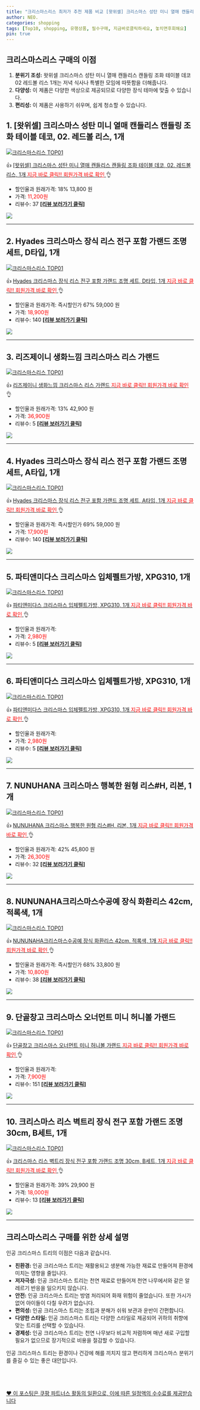 ```yaml
---
title: "크리스마스리스 최저가 추천 제품 비교 [왓위셀] 크리스마스 성탄 미니 열매 캔들리스 캔들링 조화 테이블 데코, 02. 레드볼 리스, 1개 가격 비교 최저가장점"
author: NEO.
categories: shopping
tags: [Top10, shopping, 유행상품, 필수구매, 지금바로클릭하세요, 놓치면후회해요]
pin: true
---
```

## 크리스마스리스 구매의 이점
1. **분위기 조성:** 왓위셀 크리스마스 성탄 미니 열매 캔들리스 캔들링 조화 테이블 데코 02 레드볼 리스 1개는 저녁 식사나 특별한 모임에 따뜻함을 더해줍니다.
2. **다양성:** 이 제품은 다양한 색상으로 제공되므로 다양한 장식 테마에 맞출 수 있습니다.
3. **편리성:** 이 제품은 사용하기 쉬우며, 쉽게 청소할 수 있습니다.

   

## 1. [왓위셀] 크리스마스 성탄 미니 열매 캔들리스 캔들링 조화 테이블 데코, 02. 레드볼 리스, 1개

[![크리스마스리스 TOP01](https://thumbnail8.coupangcdn.com/thumbnails/remote/490x490ex/image/vendor_inventory/4d3f/3437162cc85487f0b285f1e65101e1bfbcd928d876a1dc250931aaf0b1d4.jpg)](https://link.coupang.com/re/AFFSDP?lptag=AF3617701&subid=GithubCoopas&pageKey=6901156051&traceid=V0-153&itemId=16598258109&vendorItemId=84094851659)


👍 [[왓위셀] 크리스마스 성탄 미니 열매 캔들리스 캔들링 조화 테이블 데코, 02. 레드볼 리스, 1개 <font color=red> 지금 바로 클릭!! 회원가격 바로 확인 </font> ](https://link.coupang.com/re/AFFSDP?lptag=AF3617701&subid=GithubCoopas&pageKey=6901156051&traceid=V0-153&itemId=16598258109&vendorItemId=84094851659) 👌 


- 할인율과 원래가격: 18%  13,800   원
- 가격: <span style='color:red'>11,200원</span>
- 리뷰수: 37  [**[리뷰 보러가기 클릭]**](https://link.coupang.com/re/AFFSDP?lptag=AF3617701&subid=GithubCoopas&pageKey=6901156051&traceid=V0-153&itemId=16598258109&vendorItemId=84094851659)

[![](/discount_price.png)](https://link.coupang.com/re/AFFSDP?lptag=AF3617701&subid=GithubCoopas&pageKey=6901156051&traceid=V0-153&itemId=16598258109&vendorItemId=84094851659)

---


   

## 2. Hyades 크리스마스 장식 리스 전구 포함 가랜드 조명 세트, D타입, 1개

[![크리스마스리스 TOP01](https://thumbnail7.coupangcdn.com/thumbnails/remote/490x490ex/image/vendor_inventory/ecbb/52b79cf885d1bb5cfeeb34ec0443df70bb28df733974a39269a2258d3595.jpg)](https://link.coupang.com/re/AFFSDP?lptag=AF3617701&subid=GithubCoopas&pageKey=7676239946&traceid=V0-153&itemId=20491446095&vendorItemId=87570070980)


👍 [Hyades 크리스마스 장식 리스 전구 포함 가랜드 조명 세트, D타입, 1개 <font color=red> 지금 바로 클릭!! 회원가격 바로 확인 </font> ](https://link.coupang.com/re/AFFSDP?lptag=AF3617701&subid=GithubCoopas&pageKey=7676239946&traceid=V0-153&itemId=20491446095&vendorItemId=87570070980) 👌 


- 할인율과 원래가격: 즉시할인가 67%  59,000   원
- 가격: <span style='color:red'>18,900원</span>
- 리뷰수: 140  [**[리뷰 보러가기 클릭]**](https://link.coupang.com/re/AFFSDP?lptag=AF3617701&subid=GithubCoopas&pageKey=7676239946&traceid=V0-153&itemId=20491446095&vendorItemId=87570070980)

[![](/discount_price.png)](https://link.coupang.com/re/AFFSDP?lptag=AF3617701&subid=GithubCoopas&pageKey=7676239946&traceid=V0-153&itemId=20491446095&vendorItemId=87570070980)

---


   

## 3. 리즈제이니 생화느낌 크리스마스 리스 가랜드

[![크리스마스리스 TOP01](https://thumbnail10.coupangcdn.com/thumbnails/remote/490x490ex/image/vendor_inventory/cdc9/4f252d703c9a204160b3ed1dc4c53fc806fdc20e3813d57e707eff6d86e3.jpg)](https://link.coupang.com/re/AFFSDP?lptag=AF3617701&subid=GithubCoopas&pageKey=6942810240&traceid=V0-153&itemId=16841431372&vendorItemId=84020652140)


👍 [리즈제이니 생화느낌 크리스마스 리스 가랜드 <font color=red> 지금 바로 클릭!! 회원가격 바로 확인 </font> ](https://link.coupang.com/re/AFFSDP?lptag=AF3617701&subid=GithubCoopas&pageKey=6942810240&traceid=V0-153&itemId=16841431372&vendorItemId=84020652140) 👌 


- 할인율과 원래가격: 13%  42,900   원
- 가격: <span style='color:red'>36,900원</span>
- 리뷰수: 5  [**[리뷰 보러가기 클릭]**](https://link.coupang.com/re/AFFSDP?lptag=AF3617701&subid=GithubCoopas&pageKey=6942810240&traceid=V0-153&itemId=16841431372&vendorItemId=84020652140)

[![](/discount_price.png)](https://link.coupang.com/re/AFFSDP?lptag=AF3617701&subid=GithubCoopas&pageKey=6942810240&traceid=V0-153&itemId=16841431372&vendorItemId=84020652140)

---


   

## 4. Hyades 크리스마스 장식 리스 전구 포함 가랜드 조명 세트, A타입, 1개

[![크리스마스리스 TOP01](https://thumbnail8.coupangcdn.com/thumbnails/remote/490x490ex/image/vendor_inventory/f972/dbbc88093d147ea937be102817e0f59fe9189dafe8dbc31fce7c93740390.jpg)](https://link.coupang.com/re/AFFSDP?lptag=AF3617701&subid=GithubCoopas&pageKey=7676239946&traceid=V0-153&itemId=20491446093&vendorItemId=87570070935)


👍 [Hyades 크리스마스 장식 리스 전구 포함 가랜드 조명 세트, A타입, 1개 <font color=red> 지금 바로 클릭!! 회원가격 바로 확인 </font> ](https://link.coupang.com/re/AFFSDP?lptag=AF3617701&subid=GithubCoopas&pageKey=7676239946&traceid=V0-153&itemId=20491446093&vendorItemId=87570070935) 👌 


- 할인율과 원래가격: 즉시할인가 69%  59,000   원
- 가격: <span style='color:red'>17,900원</span>
- 리뷰수: 140  [**[리뷰 보러가기 클릭]**](https://link.coupang.com/re/AFFSDP?lptag=AF3617701&subid=GithubCoopas&pageKey=7676239946&traceid=V0-153&itemId=20491446093&vendorItemId=87570070935)

[![](/discount_price.png)](https://link.coupang.com/re/AFFSDP?lptag=AF3617701&subid=GithubCoopas&pageKey=7676239946&traceid=V0-153&itemId=20491446093&vendorItemId=87570070935)

---


   

## 5. 파티앤미다스 크리스마스 입체펠트가방, XPG310, 1개

[![크리스마스리스 TOP01](https://thumbnail9.coupangcdn.com/thumbnails/remote/490x490ex/image/vendor_inventory/images/2018/11/14/11/8/a6e68d02-53a5-4062-8dde-32039820e7ab.jpg)](https://link.coupang.com/re/AFFSDP?lptag=AF3617701&subid=GithubCoopas&pageKey=53114510&traceid=V0-153&itemId=186834211&vendorItemId=3444939751)


👍 [파티앤미다스 크리스마스 입체펠트가방, XPG310, 1개 <font color=red> 지금 바로 클릭!! 회원가격 바로 확인 </font> ](https://link.coupang.com/re/AFFSDP?lptag=AF3617701&subid=GithubCoopas&pageKey=53114510&traceid=V0-153&itemId=186834211&vendorItemId=3444939751) 👌 


- 할인율과 원래가격: 
- 가격: <span style='color:red'>2,980원</span>
- 리뷰수: 5  [**[리뷰 보러가기 클릭]**](https://link.coupang.com/re/AFFSDP?lptag=AF3617701&subid=GithubCoopas&pageKey=53114510&traceid=V0-153&itemId=186834211&vendorItemId=3444939751)

[![](/discount_price.png)](https://link.coupang.com/re/AFFSDP?lptag=AF3617701&subid=GithubCoopas&pageKey=53114510&traceid=V0-153&itemId=186834211&vendorItemId=3444939751)

---


   

## 6. 파티앤미다스 크리스마스 입체펠트가방, XPG310, 1개

[![크리스마스리스 TOP01](https://thumbnail10.coupangcdn.com/thumbnails/remote/490x490ex/image/vendor_inventory/images/2018/11/14/11/9/1476e759-b3aa-42de-9d4e-2c2db99d9a81.jpg)](https://link.coupang.com/re/AFFSDP?lptag=AF3617701&subid=GithubCoopas&pageKey=53114510&traceid=V0-153&itemId=186834214&vendorItemId=3444939758)


👍 [파티앤미다스 크리스마스 입체펠트가방, XPG310, 1개 <font color=red> 지금 바로 클릭!! 회원가격 바로 확인 </font> ](https://link.coupang.com/re/AFFSDP?lptag=AF3617701&subid=GithubCoopas&pageKey=53114510&traceid=V0-153&itemId=186834214&vendorItemId=3444939758) 👌 


- 할인율과 원래가격: 
- 가격: <span style='color:red'>2,980원</span>
- 리뷰수: 5  [**[리뷰 보러가기 클릭]**](https://link.coupang.com/re/AFFSDP?lptag=AF3617701&subid=GithubCoopas&pageKey=53114510&traceid=V0-153&itemId=186834214&vendorItemId=3444939758)

[![](/discount_price.png)](https://link.coupang.com/re/AFFSDP?lptag=AF3617701&subid=GithubCoopas&pageKey=53114510&traceid=V0-153&itemId=186834214&vendorItemId=3444939758)

---


   

## 7. NUNUHANA 크리스마스 행복한 원형 리스#H, 리본, 1개

[![크리스마스리스 TOP01](https://thumbnail10.coupangcdn.com/thumbnails/remote/490x490ex/image/vendor_inventory/0464/319cf5675104438a9523501aacc9055b6a3e4b2bd8878ec093cf049fd146.jpg)](https://link.coupang.com/re/AFFSDP?lptag=AF3617701&subid=GithubCoopas&pageKey=7660461037&traceid=V0-153&itemId=20407284061&vendorItemId=87489464735)


👍 [NUNUHANA 크리스마스 행복한 원형 리스#H, 리본, 1개 <font color=red> 지금 바로 클릭!! 회원가격 바로 확인 </font> ](https://link.coupang.com/re/AFFSDP?lptag=AF3617701&subid=GithubCoopas&pageKey=7660461037&traceid=V0-153&itemId=20407284061&vendorItemId=87489464735) 👌 


- 할인율과 원래가격: 42%  45,800   원
- 가격: <span style='color:red'>26,300원</span>
- 리뷰수: 32  [**[리뷰 보러가기 클릭]**](https://link.coupang.com/re/AFFSDP?lptag=AF3617701&subid=GithubCoopas&pageKey=7660461037&traceid=V0-153&itemId=20407284061&vendorItemId=87489464735)

[![](/discount_price.png)](https://link.coupang.com/re/AFFSDP?lptag=AF3617701&subid=GithubCoopas&pageKey=7660461037&traceid=V0-153&itemId=20407284061&vendorItemId=87489464735)

---


   

## 8. NUNUNAHA크리스마스수공예 장식 화환리스 42cm, 적록색, 1개

[![크리스마스리스 TOP01](https://thumbnail8.coupangcdn.com/thumbnails/remote/490x490ex/image/vendor_inventory/1e34/45d524655df2ccfe14c3d7bf4ac09a532233f8059e512ad5d415aeea9483.jpg)](https://link.coupang.com/re/AFFSDP?lptag=AF3617701&subid=GithubCoopas&pageKey=7660252425&traceid=V0-153&itemId=20406251886&vendorItemId=87488474711)


👍 [NUNUNAHA크리스마스수공예 장식 화환리스 42cm, 적록색, 1개 <font color=red> 지금 바로 클릭!! 회원가격 바로 확인 </font> ](https://link.coupang.com/re/AFFSDP?lptag=AF3617701&subid=GithubCoopas&pageKey=7660252425&traceid=V0-153&itemId=20406251886&vendorItemId=87488474711) 👌 


- 할인율과 원래가격: 즉시할인가 68%  33,800   원
- 가격: <span style='color:red'>10,800원</span>
- 리뷰수: 38  [**[리뷰 보러가기 클릭]**](https://link.coupang.com/re/AFFSDP?lptag=AF3617701&subid=GithubCoopas&pageKey=7660252425&traceid=V0-153&itemId=20406251886&vendorItemId=87488474711)

[![](/discount_price.png)](https://link.coupang.com/re/AFFSDP?lptag=AF3617701&subid=GithubCoopas&pageKey=7660252425&traceid=V0-153&itemId=20406251886&vendorItemId=87488474711)

---


   

## 9. 단골창고 크리스마스 오너먼트 미니 허니볼 가랜드

[![크리스마스리스 TOP01](https://thumbnail10.coupangcdn.com/thumbnails/remote/490x490ex/image/vendor_inventory/images/2018/11/10/22/2/48aef546-cb1b-470c-a63a-7064a26c49a4.jpg)](https://link.coupang.com/re/AFFSDP?lptag=AF3617701&subid=GithubCoopas&pageKey=155298362&traceid=V0-153&itemId=447550643&vendorItemId=4108813314)


👍 [단골창고 크리스마스 오너먼트 미니 허니볼 가랜드 <font color=red> 지금 바로 클릭!! 회원가격 바로 확인 </font> ](https://link.coupang.com/re/AFFSDP?lptag=AF3617701&subid=GithubCoopas&pageKey=155298362&traceid=V0-153&itemId=447550643&vendorItemId=4108813314) 👌 


- 할인율과 원래가격: 
- 가격: <span style='color:red'>7,900원</span>
- 리뷰수: 151  [**[리뷰 보러가기 클릭]**](https://link.coupang.com/re/AFFSDP?lptag=AF3617701&subid=GithubCoopas&pageKey=155298362&traceid=V0-153&itemId=447550643&vendorItemId=4108813314)

[![](/discount_price.png)](https://link.coupang.com/re/AFFSDP?lptag=AF3617701&subid=GithubCoopas&pageKey=155298362&traceid=V0-153&itemId=447550643&vendorItemId=4108813314)

---


   

## 10. 크리스마스 리스 벽트리 장식 전구 포함 가랜드 조명 30cm, B세트, 1개

[![크리스마스리스 TOP01](https://thumbnail7.coupangcdn.com/thumbnails/remote/490x490ex/image/vendor_inventory/072a/2123ee49d9678a52c0b5ac9252707fb8280c0c729fcce89fb266e2ba13fe.jpg)](https://link.coupang.com/re/AFFSDP?lptag=AF3617701&subid=GithubCoopas&pageKey=7720421342&traceid=V0-153&itemId=20718873636&vendorItemId=87789758266)


👍 [크리스마스 리스 벽트리 장식 전구 포함 가랜드 조명 30cm, B세트, 1개 <font color=red> 지금 바로 클릭!! 회원가격 바로 확인 </font> ](https://link.coupang.com/re/AFFSDP?lptag=AF3617701&subid=GithubCoopas&pageKey=7720421342&traceid=V0-153&itemId=20718873636&vendorItemId=87789758266) 👌 


- 할인율과 원래가격: 39%  29,900   원
- 가격: <span style='color:red'>18,000원</span>
- 리뷰수: 13  [**[리뷰 보러가기 클릭]**](https://link.coupang.com/re/AFFSDP?lptag=AF3617701&subid=GithubCoopas&pageKey=7720421342&traceid=V0-153&itemId=20718873636&vendorItemId=87789758266)

[![](/discount_price.png)](https://link.coupang.com/re/AFFSDP?lptag=AF3617701&subid=GithubCoopas&pageKey=7720421342&traceid=V0-153&itemId=20718873636&vendorItemId=87789758266)

---
## 크리스마스리스 구매를 위한 상세 설명
인공 크리스마스 트리의 이점은 다음과 같습니다.

* **친환경:** 인공 크리스마스 트리는 재활용되고 생분해 가능한 재료로 만들어져 환경에 미치는 영향을 줄입니다.
* **저자극성:** 인공 크리스마스 트리는 천연 재료로 만들어져 천연 나무에서와 같은 알레르기 반응을 일으키지 않습니다.
* **안전:** 인공 크리스마스 트리는 방염 처리되어 화재 위험이 줄었습니다. 또한 가시가 없어 아이들이 다칠 우려가 없습니다.
* **편의성:** 인공 크리스마스 트리는 조립과 분해가 쉬워 보관과 운반이 간편합니다. 
* **다양한 스타일:** 인공 크리스마스 트리는 다양한 스타일로 제공되어 귀하의 취향에 맞는 트리를 선택할 수 있습니다.
* **경제성:** 인공 크리스마스 트리는 천연 나무보다 비교적 저렴하며 매년 새로 구입할 필요가 없으므로 장기적으로 비용을 절감할 수 있습니다.

인공 크리스마스 트리는 환경이나 건강에 해를 끼치지 않고 편리하게 크리스마스 분위기를 즐길 수 있는 좋은 대안입니다.<br><br><br><br><br> [ ❤  이 포스팅은 쿠팡 파트너스 활동의 일환으로, 이에 따른 일정액의 수수료를 제공받습니다](https://link.coupang.com/a/bcEFyh)